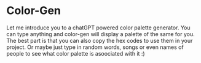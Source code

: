 # Color-Gen
 Let me introduce you to a chatGPT powered color palette generator. You can type anything and color-gen will display a palette of the same for you.
 The best part is that you can also copy the hex codes to use them in your project.
 Or maybe just type in random words, songs or even names of people to see what color palette is asoociated with it :)

 

